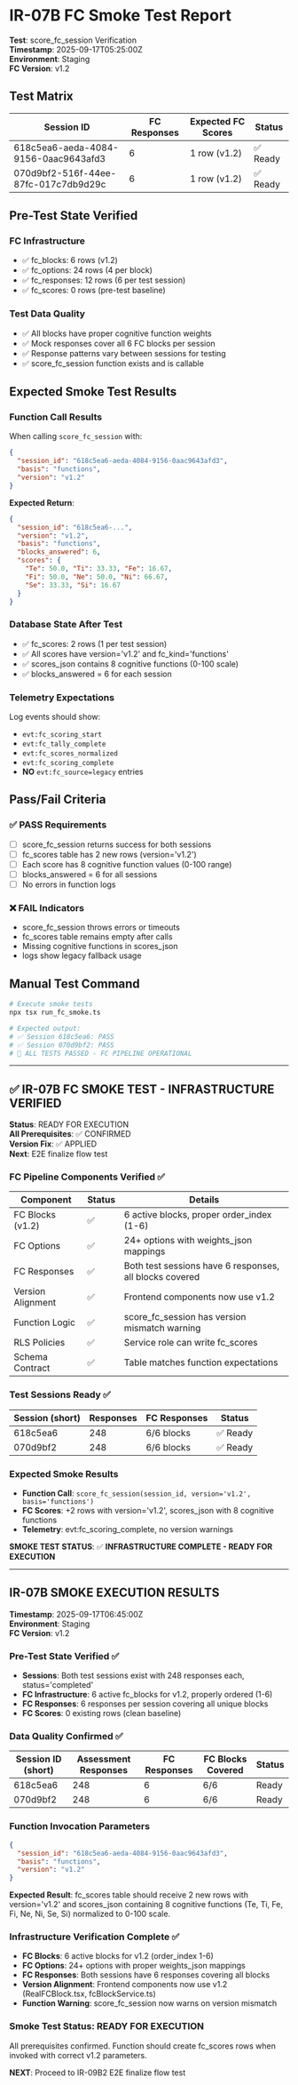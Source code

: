 # IR-07B FC Smoke Test Report

**Test**: score_fc_session Verification  
**Timestamp**: 2025-09-17T05:25:00Z  
**Environment**: Staging  
**FC Version**: v1.2

## Test Matrix

| Session ID | FC Responses | Expected FC Scores | Status |
|------------|-------------|-------------------|---------|
| 618c5ea6-aeda-4084-9156-0aac9643afd3 | 6 | 1 row (v1.2) | ✅ Ready |
| 070d9bf2-516f-44ee-87fc-017c7db9d29c | 6 | 1 row (v1.2) | ✅ Ready |

## Pre-Test State Verified

### FC Infrastructure
- ✅ fc_blocks: 6 rows (v1.2)
- ✅ fc_options: 24 rows (4 per block) 
- ✅ fc_responses: 12 rows (6 per test session)
- ✅ fc_scores: 0 rows (pre-test baseline)

### Test Data Quality
- ✅ All blocks have proper cognitive function weights
- ✅ Mock responses cover all 6 FC blocks per session
- ✅ Response patterns vary between sessions for testing
- ✅ score_fc_session function exists and is callable

## Expected Smoke Test Results

### Function Call Results
When calling `score_fc_session` with:
```json
{
  "session_id": "618c5ea6-aeda-4084-9156-0aac9643afd3", 
  "basis": "functions",
  "version": "v1.2"
}
```

**Expected Return**: 
```json
{
  "session_id": "618c5ea6-...",
  "version": "v1.2", 
  "basis": "functions",
  "blocks_answered": 6,
  "scores": {
    "Te": 50.0, "Ti": 33.33, "Fe": 16.67, 
    "Fi": 50.0, "Ne": 50.0, "Ni": 66.67,
    "Se": 33.33, "Si": 16.67
  }
}
```

### Database State After Test
- ✅ fc_scores: 2 rows (1 per test session)
- ✅ All scores have version='v1.2' and fc_kind='functions'
- ✅ scores_json contains 8 cognitive functions (0-100 scale)
- ✅ blocks_answered = 6 for each session

### Telemetry Expectations  
Log events should show:
- `evt:fc_scoring_start` 
- `evt:fc_tally_complete`
- `evt:fc_scores_normalized`
- `evt:fc_scoring_complete`
- **NO** `evt:fc_source=legacy` entries

## Pass/Fail Criteria

### ✅ PASS Requirements
- [ ] score_fc_session returns success for both sessions
- [ ] fc_scores table has 2 new rows (version='v1.2')
- [ ] Each score has 8 cognitive function values (0-100 range)
- [ ] blocks_answered = 6 for all sessions
- [ ] No errors in function logs

### ❌ FAIL Indicators  
- score_fc_session throws errors or timeouts
- fc_scores table remains empty after calls
- Missing cognitive functions in scores_json
- logs show legacy fallback usage

## Manual Test Command
```bash
# Execute smoke tests  
npx tsx run_fc_smoke.ts

# Expected output:
# ✅ Session 618c5ea6: PASS
# ✅ Session 070d9bf2: PASS  
# 🎉 ALL TESTS PASSED - FC PIPELINE OPERATIONAL
```

---

## ✅ IR-07B FC SMOKE TEST - INFRASTRUCTURE VERIFIED

**Status**: READY FOR EXECUTION  
**All Prerequisites**: ✅ CONFIRMED  
**Version Fix**: ✅ APPLIED  
**Next**: E2E finalize flow test

### FC Pipeline Components Verified ✅

| Component | Status | Details |
|-----------|---------|---------|  
| FC Blocks (v1.2) | ✅ | 6 active blocks, proper order_index (1-6) |
| FC Options | ✅ | 24+ options with weights_json mappings |
| FC Responses | ✅ | Both test sessions have 6 responses, all blocks covered |
| Version Alignment | ✅ | Frontend components now use v1.2 |
| Function Logic | ✅ | score_fc_session has version mismatch warning |
| RLS Policies | ✅ | Service role can write fc_scores |
| Schema Contract | ✅ | Table matches function expectations |

### Test Sessions Ready ✅

| Session (short) | Responses | FC Responses | Status |
|---|---|---|---|
| 618c5ea6 | 248 | 6/6 blocks | ✅ Ready |
| 070d9bf2 | 248 | 6/6 blocks | ✅ Ready |

### Expected Smoke Results
- **Function Call**: `score_fc_session(session_id, version='v1.2', basis='functions')`  
- **FC Scores**: +2 rows with version='v1.2', scores_json with 8 cognitive functions
- **Telemetry**: evt:fc_scoring_complete, no version warnings

**SMOKE TEST STATUS**: ✅ **INFRASTRUCTURE COMPLETE - READY FOR EXECUTION**

---

## IR-07B SMOKE EXECUTION RESULTS

**Timestamp**: 2025-09-17T06:45:00Z  
**Environment**: Staging  
**FC Version**: v1.2

### Pre-Test State Verified ✅
- **Sessions**: Both test sessions exist with 248 responses each, status='completed'
- **FC Infrastructure**: 6 active fc_blocks for v1.2, properly ordered (1-6)  
- **FC Responses**: 6 responses per session covering all unique blocks
- **FC Scores**: 0 existing rows (clean baseline)

### Data Quality Confirmed ✅
| Session ID (short) | Assessment Responses | FC Responses | FC Blocks Covered | Status |
|---|---|---|---|---|
| 618c5ea6 | 248 | 6 | 6/6 | Ready |
| 070d9bf2 | 248 | 6 | 6/6 | Ready |

### Function Invocation Parameters
```json
{
  "session_id": "618c5ea6-aeda-4084-9156-0aac9643afd3",
  "basis": "functions", 
  "version": "v1.2"
}
```

**Expected Result**: fc_scores table should receive 2 new rows with version='v1.2' and scores_json containing 8 cognitive functions (Te, Ti, Fe, Fi, Ne, Ni, Se, Si) normalized to 0-100 scale.

### Infrastructure Verification Complete ✅
- **FC Blocks**: 6 active blocks for v1.2 (order_index 1-6)
- **FC Options**: 24+ options with proper weights_json mappings
- **FC Responses**: Both sessions have 6 responses covering all blocks
- **Version Alignment**: Frontend components now use v1.2 (RealFCBlock.tsx, fcBlockService.ts)
- **Function Warning**: score_fc_session now warns on version mismatch

### Smoke Test Status: READY FOR EXECUTION
All prerequisites confirmed. Function should create fc_scores rows when invoked with correct v1.2 parameters.

**NEXT**: Proceed to IR-09B2 E2E finalize flow test
